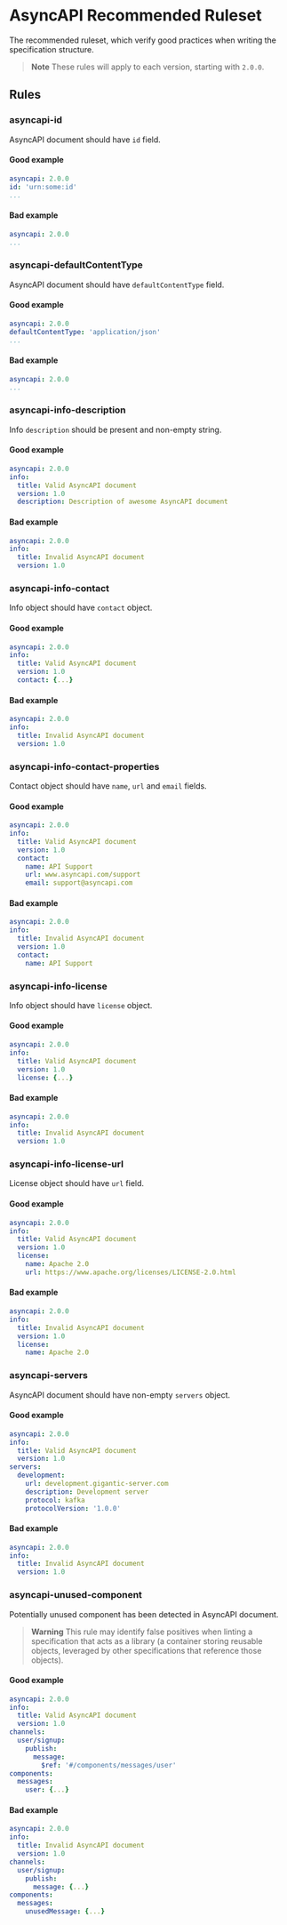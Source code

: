 # AsyncAPI Recommended Ruleset

The recommended ruleset, which verify good practices when writing the specification structure.

> **Note**
> These rules will apply to each version, starting with `2.0.0`.

## Rules

### asyncapi-id

AsyncAPI document should have `id` field.

#### Good example

```yaml
asyncapi: 2.0.0
id: 'urn:some:id'
...
```

#### Bad example

```yaml
asyncapi: 2.0.0
...
```

### asyncapi-defaultContentType

AsyncAPI document should have `defaultContentType` field.

#### Good example

```yaml
asyncapi: 2.0.0
defaultContentType: 'application/json'
...
```

#### Bad example

```yaml
asyncapi: 2.0.0
...
```

### asyncapi-info-description

Info `description` should be present and non-empty string.

#### Good example

```yaml
asyncapi: 2.0.0
info:
  title: Valid AsyncAPI document
  version: 1.0
  description: Description of awesome AsyncAPI document
```

#### Bad example

```yaml
asyncapi: 2.0.0
info:
  title: Invalid AsyncAPI document
  version: 1.0
```

### asyncapi-info-contact

Info object should have `contact` object.

#### Good example

```yaml
asyncapi: 2.0.0
info:
  title: Valid AsyncAPI document
  version: 1.0
  contact: {...}
```

#### Bad example

```yaml
asyncapi: 2.0.0
info:
  title: Invalid AsyncAPI document
  version: 1.0
```

### asyncapi-info-contact-properties

Contact object should have `name`, `url` and `email` fields.

#### Good example

```yaml
asyncapi: 2.0.0
info:
  title: Valid AsyncAPI document
  version: 1.0
  contact:
    name: API Support
    url: www.asyncapi.com/support
    email: support@asyncapi.com
```

#### Bad example

```yaml
asyncapi: 2.0.0
info:
  title: Invalid AsyncAPI document
  version: 1.0
  contact:
    name: API Support
```

### asyncapi-info-license

Info object should have `license` object.

#### Good example

```yaml
asyncapi: 2.0.0
info:
  title: Valid AsyncAPI document
  version: 1.0
  license: {...}
```

#### Bad example

```yaml
asyncapi: 2.0.0
info:
  title: Invalid AsyncAPI document
  version: 1.0
```

### asyncapi-info-license-url

License object should have `url` field.

#### Good example

```yaml
asyncapi: 2.0.0
info:
  title: Valid AsyncAPI document
  version: 1.0
  license:
    name: Apache 2.0
    url: https://www.apache.org/licenses/LICENSE-2.0.html
```

#### Bad example

```yaml
asyncapi: 2.0.0
info:
  title: Invalid AsyncAPI document
  version: 1.0
  license:
    name: Apache 2.0
```

### asyncapi-servers

AsyncAPI document should have non-empty `servers` object.

#### Good example

```yaml
asyncapi: 2.0.0
info:
  title: Valid AsyncAPI document
  version: 1.0
servers:
  development:
    url: development.gigantic-server.com
    description: Development server
    protocol: kafka
    protocolVersion: '1.0.0'
```

#### Bad example

```yaml
asyncapi: 2.0.0
info:
  title: Invalid AsyncAPI document
  version: 1.0
```

### asyncapi-unused-component

Potentially unused component has been detected in AsyncAPI document.

> **Warning**
> This rule may identify false positives when linting a specification that acts as a library (a container storing reusable objects, leveraged by other specifications that reference those objects).

#### Good example

```yaml
asyncapi: 2.0.0
info:
  title: Valid AsyncAPI document
  version: 1.0
channels:
  user/signup:
    publish:
      message:
        $ref: '#/components/messages/user'
components:
  messages:
    user: {...}
```

#### Bad example

```yaml
asyncapi: 2.0.0
info:
  title: Invalid AsyncAPI document
  version: 1.0
channels:
  user/signup:
    publish:
      message: {...}
components:
  messages:
    unusedMessage: {...}
```
